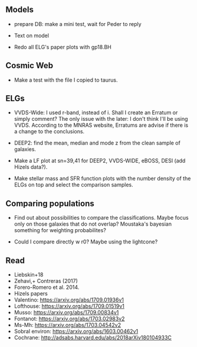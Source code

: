 ## Models ##

* prepare DB: make a mini test, wait for Peder to reply

* Text on model

* Redo all ELG's paper plots with gp18.BH

## Cosmic Web ##

* Make a test with the file I copied to taurus.


## ELGs ##

* VVDS-Wide: I used r-band, instead of i. Shall I create an Erratum or simply comment? The only issue with the later: I don't think I'll be using VVDS. According to the MNRAS website, Erratums are advise if there is a change to the conclusions.

* DEEP2: find the mean, median and mode z from the clean sample of galaxies.

* Make a LF plot at sn=39,41 for DEEP2, VVDS-WIDE, eBOSS, DESI (add Hizels data?). 

* Make stellar mass and SFR function plots with the number density of the ELGs on top and select the comparison samples.

## Comparing populations ##

* Find out about possibilities to compare the classifications. Maybe focus only on those galaxies that do not overlap? Moustaka's bayesian something for weighting probabilites?

* Could I compare directly w r0? Maybe using the lightcone?

## Read ##
* Liebskin+18
* Zehavi,+ Contreras (2017)
* Forero-Romero et al. 2014.
* Hizels papers
* Valentino: https://arxiv.org/abs/1709.01936v1
* Lofthouse: https://arxiv.org/abs/1709.01519v1
* Musso: https://arxiv.org/abs/1709.00834v1
* Fontanot: https://arxiv.org/abs/1703.02983v2
* Ms-Mh: https://arxiv.org/abs/1703.04542v2
* Sobral environ: https://arxiv.org/abs/1603.00462v1
* Cochrane: http://adsabs.harvard.edu/abs/2018arXiv180104933C